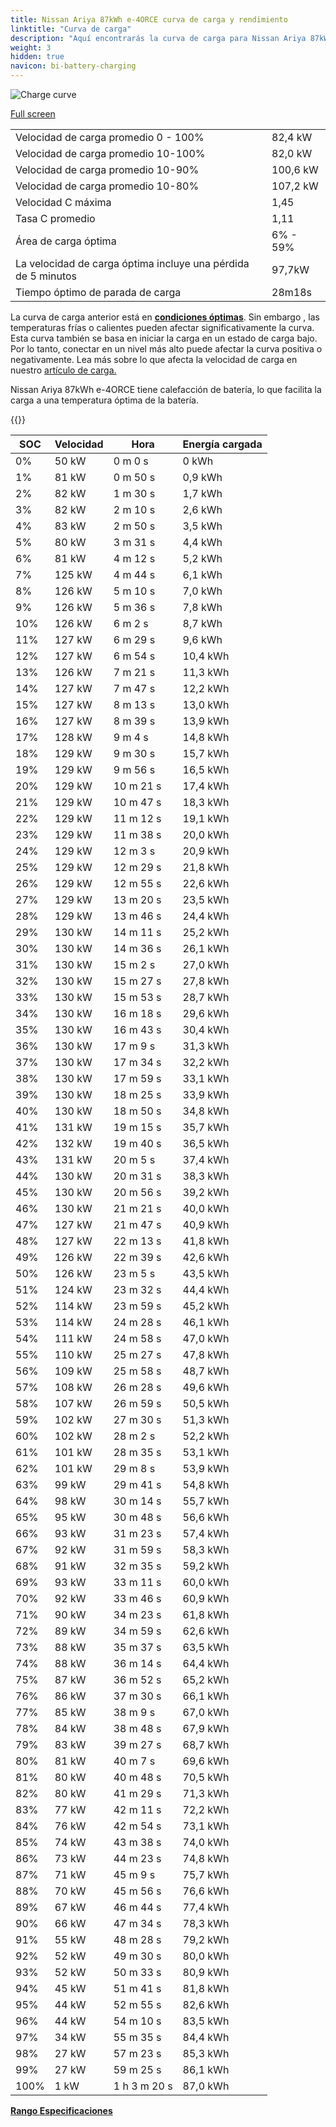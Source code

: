 ```yaml
---
title: Nissan Ariya 87kWh e-4ORCE curva de carga y rendimiento
linktitle: "Curva de carga"
description: "Aquí encontrarás la curva de carga para Nissan Ariya 87kWh e-4ORCE."
weight: 3
hidden: true
navicon: bi-battery-charging
---
```

<!-- markdownlint-disable MD033 -->
<img src="../chargingcurve.svg" alt="Charge curve" class="img-fluid">

[Full screen](../chargingcurve.svg)


<table class="table table-striped border">
<tbody>
<tr>
<td>Velocidad de carga promedio 0 - 100%</td><td>82,4 kW</td>
</tr>
<tr>
<td>Velocidad de carga promedio 10-100%</td><td>82,0 kW</td>
</tr>
<tr>
<td>Velocidad de carga promedio 10-90%</td><td>100,6 kW</td>
</tr>
<tr>
<td>Velocidad de carga promedio 10-80%</td><td>107,2 kW</td>
</tr>
<tr>
<td>Velocidad C máxima</td><td>1,45</td>
</tr>
<tr>
<td>Tasa C promedio</td><td>1,11</td>
</tr>
<tr>
<td>Área de carga óptima</td><td>6% - 59%</td>
</tr>
<tr>
<td>La velocidad de carga óptima incluye una pérdida de 5 minutos</td><td>97,7kW</td>
</tr>
<tr>
<td>Tiempo óptimo de parada de carga</td><td>28m18s</td>
</tr>
</tbody>
</table>


La curva de carga anterior está en **[condiciones óptimas](../../../../../technology/battery/charging/#temperatura)**. Sin embargo , las temperaturas frías o calientes pueden afectar significativamente la curva. Esta curva también se basa en iniciar la carga en un estado de carga bajo. Por lo tanto, conectar en un nivel más alto puede afectar la curva positiva o negativamente. Lea más sobre lo que afecta la velocidad de carga en nuestro [artículo de carga.](../../../../../technology/battery/charging/)


Nissan Ariya 87kWh e-4ORCE tiene calefacción de batería, lo que facilita la carga a una temperatura óptima de la batería.


{{<evkxdisplayaddarticle />}}
<table class="table table-striped border">
<thead>
<tr><th>SOC</th><th>Velocidad</th><th>Hora</th><th>Energía cargada</th></tr>
</thead>
<tbody>
<tr>
<td>0%</td><td>50 kW</td><td> 0 m 0 s </td><td>0 kWh </td>
</tr>
<tr>
<td>1%</td><td>81 kW</td><td> 0 m 50 s </td><td>0,9 kWh </td>
</tr>
<tr>
<td>2%</td><td>82 kW</td><td> 1 m 30 s </td><td>1,7 kWh </td>
</tr>
<tr>
<td>3%</td><td>82 kW</td><td> 2 m 10 s </td><td>2,6 kWh </td>
</tr>
<tr>
<td>4%</td><td>83 kW</td><td> 2 m 50 s </td><td>3,5 kWh </td>
</tr>
<tr>
<td>5%</td><td>80 kW</td><td> 3 m 31 s </td><td>4,4 kWh </td>
</tr>
<tr>
<td>6%</td><td>81 kW</td><td> 4 m 12 s </td><td>5,2 kWh </td>
</tr>
<tr>
<td>7%</td><td>125 kW</td><td> 4 m 44 s </td><td>6,1 kWh </td>
</tr>
<tr>
<td>8%</td><td>126 kW</td><td> 5 m 10 s </td><td>7,0 kWh </td>
</tr>
<tr>
<td>9%</td><td>126 kW</td><td> 5 m 36 s </td><td>7,8 kWh </td>
</tr>
<tr>
<td>10%</td><td>126 kW</td><td> 6 m 2 s </td><td>8,7 kWh </td>
</tr>
<tr>
<td>11%</td><td>127 kW</td><td> 6 m 29 s </td><td>9,6 kWh </td>
</tr>
<tr>
<td>12%</td><td>127 kW</td><td> 6 m 54 s </td><td>10,4 kWh </td>
</tr>
<tr>
<td>13%</td><td>126 kW</td><td> 7 m 21 s </td><td>11,3 kWh </td>
</tr>
<tr>
<td>14%</td><td>127 kW</td><td> 7 m 47 s </td><td>12,2 kWh </td>
</tr>
<tr>
<td>15%</td><td>127 kW</td><td> 8 m 13 s </td><td>13,0 kWh </td>
</tr>
<tr>
<td>16%</td><td>127 kW</td><td> 8 m 39 s </td><td>13,9 kWh </td>
</tr>
<tr>
<td>17%</td><td>128 kW</td><td> 9 m 4 s </td><td>14,8 kWh </td>
</tr>
<tr>
<td>18%</td><td>129 kW</td><td> 9 m 30 s </td><td>15,7 kWh </td>
</tr>
<tr>
<td>19%</td><td>129 kW</td><td> 9 m 56 s </td><td>16,5 kWh </td>
</tr>
<tr>
<td>20%</td><td>129 kW</td><td> 10 m 21 s </td><td>17,4 kWh </td>
</tr>
<tr>
<td>21%</td><td>129 kW</td><td> 10 m 47 s </td><td>18,3 kWh </td>
</tr>
<tr>
<td>22%</td><td>129 kW</td><td> 11 m 12 s </td><td>19,1 kWh </td>
</tr>
<tr>
<td>23%</td><td>129 kW</td><td> 11 m 38 s </td><td>20,0 kWh </td>
</tr>
<tr>
<td>24%</td><td>129 kW</td><td> 12 m 3 s </td><td>20,9 kWh </td>
</tr>
<tr>
<td>25%</td><td>129 kW</td><td> 12 m 29 s </td><td>21,8 kWh </td>
</tr>
<tr>
<td>26%</td><td>129 kW</td><td> 12 m 55 s </td><td>22,6 kWh </td>
</tr>
<tr>
<td>27%</td><td>129 kW</td><td> 13 m 20 s </td><td>23,5 kWh </td>
</tr>
<tr>
<td>28%</td><td>129 kW</td><td> 13 m 46 s </td><td>24,4 kWh </td>
</tr>
<tr>
<td>29%</td><td>130 kW</td><td> 14 m 11 s </td><td>25,2 kWh </td>
</tr>
<tr>
<td>30%</td><td>130 kW</td><td> 14 m 36 s </td><td>26,1 kWh </td>
</tr>
<tr>
<td>31%</td><td>130 kW</td><td> 15 m 2 s </td><td>27,0 kWh </td>
</tr>
<tr>
<td>32%</td><td>130 kW</td><td> 15 m 27 s </td><td>27,8 kWh </td>
</tr>
<tr>
<td>33%</td><td>130 kW</td><td> 15 m 53 s </td><td>28,7 kWh </td>
</tr>
<tr>
<td>34%</td><td>130 kW</td><td> 16 m 18 s </td><td>29,6 kWh </td>
</tr>
<tr>
<td>35%</td><td>130 kW</td><td> 16 m 43 s </td><td>30,4 kWh </td>
</tr>
<tr>
<td>36%</td><td>130 kW</td><td> 17 m 9 s </td><td>31,3 kWh </td>
</tr>
<tr>
<td>37%</td><td>130 kW</td><td> 17 m 34 s </td><td>32,2 kWh </td>
</tr>
<tr>
<td>38%</td><td>130 kW</td><td> 17 m 59 s </td><td>33,1 kWh </td>
</tr>
<tr>
<td>39%</td><td>130 kW</td><td> 18 m 25 s </td><td>33,9 kWh </td>
</tr>
<tr>
<td>40%</td><td>130 kW</td><td> 18 m 50 s </td><td>34,8 kWh </td>
</tr>
<tr>
<td>41%</td><td>131 kW</td><td> 19 m 15 s </td><td>35,7 kWh </td>
</tr>
<tr>
<td>42%</td><td>132 kW</td><td> 19 m 40 s </td><td>36,5 kWh </td>
</tr>
<tr>
<td>43%</td><td>131 kW</td><td> 20 m 5 s </td><td>37,4 kWh </td>
</tr>
<tr>
<td>44%</td><td>130 kW</td><td> 20 m 31 s </td><td>38,3 kWh </td>
</tr>
<tr>
<td>45%</td><td>130 kW</td><td> 20 m 56 s </td><td>39,2 kWh </td>
</tr>
<tr>
<td>46%</td><td>130 kW</td><td> 21 m 21 s </td><td>40,0 kWh </td>
</tr>
<tr>
<td>47%</td><td>127 kW</td><td> 21 m 47 s </td><td>40,9 kWh </td>
</tr>
<tr>
<td>48%</td><td>127 kW</td><td> 22 m 13 s </td><td>41,8 kWh </td>
</tr>
<tr>
<td>49%</td><td>126 kW</td><td> 22 m 39 s </td><td>42,6 kWh </td>
</tr>
<tr>
<td>50%</td><td>126 kW</td><td> 23 m 5 s </td><td>43,5 kWh </td>
</tr>
<tr>
<td>51%</td><td>124 kW</td><td> 23 m 32 s </td><td>44,4 kWh </td>
</tr>
<tr>
<td>52%</td><td>114 kW</td><td> 23 m 59 s </td><td>45,2 kWh </td>
</tr>
<tr>
<td>53%</td><td>114 kW</td><td> 24 m 28 s </td><td>46,1 kWh </td>
</tr>
<tr>
<td>54%</td><td>111 kW</td><td> 24 m 58 s </td><td>47,0 kWh </td>
</tr>
<tr>
<td>55%</td><td>110 kW</td><td> 25 m 27 s </td><td>47,8 kWh </td>
</tr>
<tr>
<td>56%</td><td>109 kW</td><td> 25 m 58 s </td><td>48,7 kWh </td>
</tr>
<tr>
<td>57%</td><td>108 kW</td><td> 26 m 28 s </td><td>49,6 kWh </td>
</tr>
<tr>
<td>58%</td><td>107 kW</td><td> 26 m 59 s </td><td>50,5 kWh </td>
</tr>
<tr>
<td>59%</td><td>102 kW</td><td> 27 m 30 s </td><td>51,3 kWh </td>
</tr>
<tr>
<td>60%</td><td>102 kW</td><td> 28 m 2 s </td><td>52,2 kWh </td>
</tr>
<tr>
<td>61%</td><td>101 kW</td><td> 28 m 35 s </td><td>53,1 kWh </td>
</tr>
<tr>
<td>62%</td><td>101 kW</td><td> 29 m 8 s </td><td>53,9 kWh </td>
</tr>
<tr>
<td>63%</td><td>99 kW</td><td> 29 m 41 s </td><td>54,8 kWh </td>
</tr>
<tr>
<td>64%</td><td>98 kW</td><td> 30 m 14 s </td><td>55,7 kWh </td>
</tr>
<tr>
<td>65%</td><td>95 kW</td><td> 30 m 48 s </td><td>56,6 kWh </td>
</tr>
<tr>
<td>66%</td><td>93 kW</td><td> 31 m 23 s </td><td>57,4 kWh </td>
</tr>
<tr>
<td>67%</td><td>92 kW</td><td> 31 m 59 s </td><td>58,3 kWh </td>
</tr>
<tr>
<td>68%</td><td>91 kW</td><td> 32 m 35 s </td><td>59,2 kWh </td>
</tr>
<tr>
<td>69%</td><td>93 kW</td><td> 33 m 11 s </td><td>60,0 kWh </td>
</tr>
<tr>
<td>70%</td><td>92 kW</td><td> 33 m 46 s </td><td>60,9 kWh </td>
</tr>
<tr>
<td>71%</td><td>90 kW</td><td> 34 m 23 s </td><td>61,8 kWh </td>
</tr>
<tr>
<td>72%</td><td>89 kW</td><td> 34 m 59 s </td><td>62,6 kWh </td>
</tr>
<tr>
<td>73%</td><td>88 kW</td><td> 35 m 37 s </td><td>63,5 kWh </td>
</tr>
<tr>
<td>74%</td><td>88 kW</td><td> 36 m 14 s </td><td>64,4 kWh </td>
</tr>
<tr>
<td>75%</td><td>87 kW</td><td> 36 m 52 s </td><td>65,2 kWh </td>
</tr>
<tr>
<td>76%</td><td>86 kW</td><td> 37 m 30 s </td><td>66,1 kWh </td>
</tr>
<tr>
<td>77%</td><td>85 kW</td><td> 38 m 9 s </td><td>67,0 kWh </td>
</tr>
<tr>
<td>78%</td><td>84 kW</td><td> 38 m 48 s </td><td>67,9 kWh </td>
</tr>
<tr>
<td>79%</td><td>83 kW</td><td> 39 m 27 s </td><td>68,7 kWh </td>
</tr>
<tr>
<td>80%</td><td>81 kW</td><td> 40 m 7 s </td><td>69,6 kWh </td>
</tr>
<tr>
<td>81%</td><td>80 kW</td><td> 40 m 48 s </td><td>70,5 kWh </td>
</tr>
<tr>
<td>82%</td><td>80 kW</td><td> 41 m 29 s </td><td>71,3 kWh </td>
</tr>
<tr>
<td>83%</td><td>77 kW</td><td> 42 m 11 s </td><td>72,2 kWh </td>
</tr>
<tr>
<td>84%</td><td>76 kW</td><td> 42 m 54 s </td><td>73,1 kWh </td>
</tr>
<tr>
<td>85%</td><td>74 kW</td><td> 43 m 38 s </td><td>74,0 kWh </td>
</tr>
<tr>
<td>86%</td><td>73 kW</td><td> 44 m 23 s </td><td>74,8 kWh </td>
</tr>
<tr>
<td>87%</td><td>71 kW</td><td> 45 m 9 s </td><td>75,7 kWh </td>
</tr>
<tr>
<td>88%</td><td>70 kW</td><td> 45 m 56 s </td><td>76,6 kWh </td>
</tr>
<tr>
<td>89%</td><td>67 kW</td><td> 46 m 44 s </td><td>77,4 kWh </td>
</tr>
<tr>
<td>90%</td><td>66 kW</td><td> 47 m 34 s </td><td>78,3 kWh </td>
</tr>
<tr>
<td>91%</td><td>55 kW</td><td> 48 m 28 s </td><td>79,2 kWh </td>
</tr>
<tr>
<td>92%</td><td>52 kW</td><td> 49 m 30 s </td><td>80,0 kWh </td>
</tr>
<tr>
<td>93%</td><td>52 kW</td><td> 50 m 33 s </td><td>80,9 kWh </td>
</tr>
<tr>
<td>94%</td><td>45 kW</td><td> 51 m 41 s </td><td>81,8 kWh </td>
</tr>
<tr>
<td>95%</td><td>44 kW</td><td> 52 m 55 s </td><td>82,6 kWh </td>
</tr>
<tr>
<td>96%</td><td>44 kW</td><td> 54 m 10 s </td><td>83,5 kWh </td>
</tr>
<tr>
<td>97%</td><td>34 kW</td><td> 55 m 35 s </td><td>84,4 kWh </td>
</tr>
<tr>
<td>98%</td><td>27 kW</td><td> 57 m 23 s </td><td>85,3 kWh </td>
</tr>
<tr>
<td>99%</td><td>27 kW</td><td> 59 m 25 s </td><td>86,1 kWh </td>
</tr>
<tr>
<td>100%</td><td>1 kW</td><td>1 h 3 m 20 s </td><td>87,0 kWh </td>
</tr>
</tbody>
</table>

<div class="mt-3 mb-3">
<a href="../rangeandconsumption/" class="text-decoration-none text-black">
<strong><i class="bi-arrow-left"></i> Rango </strong>
</a>
<a href="../specifications/" class="text-decoration-none text-black float-end">
<strong>Especificaciones <i class="bi-arrow-right"></i></strong>
</a>
</div>
